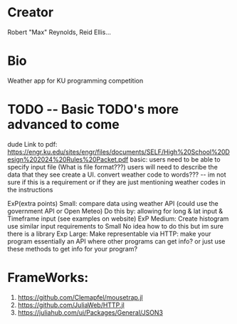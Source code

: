 # Creator
Robert "Max" Reynolds, Reid Ellis...

# Bio
Weather app for KU programming competition

# TODO -- Basic TODO's more advanced to come
dude
Link to pdf: https://engr.ku.edu/sites/engr/files/documents/SELF/High%20School%20Design%202024%20Rules%20Packet.pdf
basic:
   users need to be able to specify input file (What is file format???)
   users will need to describe the data that they see
   create a UI.
   convert weather code to words??? -- im not sure if this is a requirement or if they are just mentioning weather codes in the instructions 

ExP(extra points) Small:
   compare data using weather API (could use the government API or Open Meteo)
       Do this by:
       allowing for long & lat input & Timeframe input (see examples on website)
ExP Medium:
    Create histogram
       use similar input requirements to Small
       No idea how to do this but im sure there is a library
Exp Large:
   Make representable via HTTP:
     make your program essentially an API where other programs can get info? or just use these methods to get info for your program?

# FrameWorks:
1. https://github.com/Clemapfel/mousetrap.jl
2. https://github.com/JuliaWeb/HTTP.jl
3. https://juliahub.com/ui/Packages/General/JSON3
